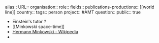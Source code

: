 alias::
URL::
organisation::
role::
fields::
publications-productions:: [[world line]] 
country::
tags:: person
project:: #AMT 
question::
public:: true

- Einstein's tutor ?
- [[Minkowski space-time]]
- [Hermann Minkowski - Wikipedia](https://en.wikipedia.org/wiki/Hermann_Minkowski)
-